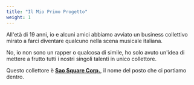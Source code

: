 ```yaml
---
title: "Il Mio Primo Progetto"
weight: 1
---
```


All'età di 19 anni, io e alcuni amici abbiamo avviato un business collettivo mirato a farci diventare qualcuno nella scena musicale italiana.

No, io non sono un rapper o qualcosa di simile, ho solo avuto un'idea di mettere a frutto tutti i nostri singoli talenti in unico collettore.

Questo collettore è **[Sao Square Corp.](https://saosquarecorp.com)**, il nome del posto che ci portiamo dentro.